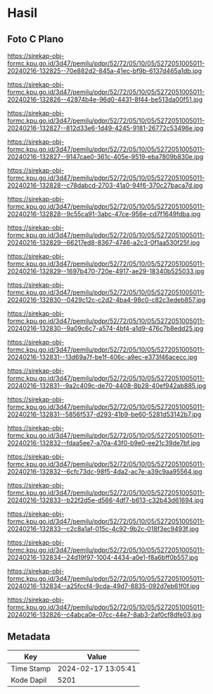 # Hasil

## Foto C Plano

https://sirekap-obj-formc.kpu.go.id/3d47/pemilu/pdpr/52/72/05/10/05/5272051005011-20240216-132825--70e882d2-845a-41ec-bf9b-6137d465a1db.jpg

https://sirekap-obj-formc.kpu.go.id/3d47/pemilu/pdpr/52/72/05/10/05/5272051005011-20240216-132826--42874b4e-96d0-4431-8f44-be513da00f51.jpg

https://sirekap-obj-formc.kpu.go.id/3d47/pemilu/pdpr/52/72/05/10/05/5272051005011-20240216-132827--812d33e6-1d49-4245-9181-26772c53496e.jpg

https://sirekap-obj-formc.kpu.go.id/3d47/pemilu/pdpr/52/72/05/10/05/5272051005011-20240216-132827--9147cae0-361c-405e-9519-eba7809b830e.jpg

https://sirekap-obj-formc.kpu.go.id/3d47/pemilu/pdpr/52/72/05/10/05/5272051005011-20240216-132828--c78dabcd-2703-41a0-94f6-370c27baca7d.jpg

https://sirekap-obj-formc.kpu.go.id/3d47/pemilu/pdpr/52/72/05/10/05/5272051005011-20240216-132828--9c55ca91-3abc-47ce-956e-cd7f1649fdba.jpg

https://sirekap-obj-formc.kpu.go.id/3d47/pemilu/pdpr/52/72/05/10/05/5272051005011-20240216-132829--66217ed8-8367-4746-a2c3-0f1aa530f25f.jpg

https://sirekap-obj-formc.kpu.go.id/3d47/pemilu/pdpr/52/72/05/10/05/5272051005011-20240216-132829--1697b470-720e-4917-ae29-18340b525033.jpg

https://sirekap-obj-formc.kpu.go.id/3d47/pemilu/pdpr/52/72/05/10/05/5272051005011-20240216-132830--0429c12c-c2d2-4ba4-98c0-c82c3edeb857.jpg

https://sirekap-obj-formc.kpu.go.id/3d47/pemilu/pdpr/52/72/05/10/05/5272051005011-20240216-132830--9a09c6c7-a574-4bf4-a1d9-476c7b8edd25.jpg

https://sirekap-obj-formc.kpu.go.id/3d47/pemilu/pdpr/52/72/05/10/05/5272051005011-20240216-132831--13d69a7f-be1f-406c-a9ec-e373f46acecc.jpg

https://sirekap-obj-formc.kpu.go.id/3d47/pemilu/pdpr/52/72/05/10/05/5272051005011-20240216-132831--9a2c409c-de70-4408-8b28-40ef942ab885.jpg

https://sirekap-obj-formc.kpu.go.id/3d47/pemilu/pdpr/52/72/05/10/05/5272051005011-20240216-132831--5856f537-d293-41b9-be60-5281d53142b7.jpg

https://sirekap-obj-formc.kpu.go.id/3d47/pemilu/pdpr/52/72/05/10/05/5272051005011-20240216-132832--fdaa5ee7-a70a-43f0-b9e0-ee21c39de7bf.jpg

https://sirekap-obj-formc.kpu.go.id/3d47/pemilu/pdpr/52/72/05/10/05/5272051005011-20240216-132832--6cfc73dc-98f5-4da2-ac7e-a39c9aa95564.jpg

https://sirekap-obj-formc.kpu.go.id/3d47/pemilu/pdpr/52/72/05/10/05/5272051005011-20240216-132833--b22f2d5e-d566-4df7-b613-c32b43d61694.jpg

https://sirekap-obj-formc.kpu.go.id/3d47/pemilu/pdpr/52/72/05/10/05/5272051005011-20240216-132833--c2c8a1af-015c-4c92-9b2c-018f3ec9493f.jpg

https://sirekap-obj-formc.kpu.go.id/3d47/pemilu/pdpr/52/72/05/10/05/5272051005011-20240216-132834--24d19f97-1004-4434-a0e1-f8a6bff0b557.jpg

https://sirekap-obj-formc.kpu.go.id/3d47/pemilu/pdpr/52/72/05/10/05/5272051005011-20240216-132834--a25fccf4-9cda-49d7-8835-092d7eb61f0f.jpg

https://sirekap-obj-formc.kpu.go.id/3d47/pemilu/pdpr/52/72/05/10/05/5272051005011-20240216-132826--c4abca0e-07cc-44e7-8ab3-2af0cf8dfe03.jpg


## Metadata

| Key        | Value               |
| ---------- | ------------------- |
| Time Stamp | 2024-02-17 13:05:41 |
| Kode Dapil | 5201                |




